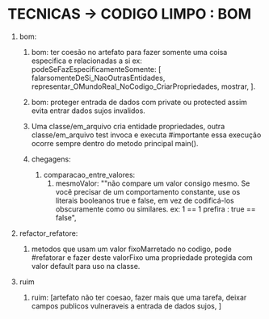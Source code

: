 
# TECNICAS -> CODIGO LIMPO : BOM

1. bom:
    1. bom: ter coesão no artefato para fazer somente uma coisa especifica e relacionadas a si ex: podeSeFazEspecificamenteSomente: [ falarsomenteDeSi_NaoOutrasEntidades, representar_OMundoReal_NoCodigo_CriarPropriedades, mostrar,  ].
    2. bom: proteger entrada de dados com private ou protected assim evita entrar dados sujos invalidos.

    3. Uma classe/em_arquivo cria entidade propriedades, outra classe/em_arquivo test invoca e executa #importante essa execução ocorre sempre dentro do metodo principal main().
    4. chegagens:
        1. comparacao_entre_valores:
            1. mesmoValor: ""não compare um valor consigo mesmo. Se você precisar de um comportamento constante, use os literais booleanos true e false, em vez de codificá-los obscuramente como ou similares. ex: 1 == 1 prefira : true == false",


2. refactor_refatore:
    1. metodos que usam um valor fixoMarretado no codigo, pode #refatorar e fazer deste valorFixo uma propriedade protegida com valor default para uso na classe.


1. ruim
    1. ruim: [artefato não ter coesao, fazer mais que uma tarefa, deixar campos publicos vulneraveis a entrada de dados sujos, ]




